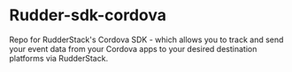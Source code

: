# Rudder-sdk-cordova
Repo for RudderStack's Cordova SDK - which allows you to track and send your event data from your Cordova apps to your desired destination platforms via RudderStack.
